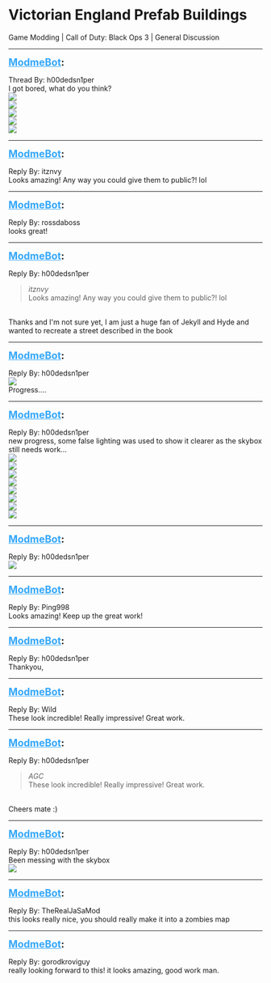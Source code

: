 # Victorian England Prefab Buildings
Game Modding | Call of Duty: Black Ops 3 | General Discussion

---
<strong style="font-size: 1.4em;"><span style="text-decoration: underline;text-decoration-color: #34a7f9;"><span style="color:#34a7f9;">ModmeBot</span></span>:</strong>

<p>Thread By: h00dedsn1per<br />I got bored, what do you think?<br /><img style="max-width: 500px;" src="http://i.imgur.com/xhBWgFb.jpg"><br /><img style="max-width: 500px;" src="http://i.imgur.com/vfPAQCZ.jpg"><br /><img style="max-width: 500px;" src="http://i.imgur.com/RaLbP9Z.jpg"><br /><img style="max-width: 500px;" src="http://i.imgur.com/jHOodZK.jpg"><br /><img style="max-width: 500px;" src="http://i.imgur.com/nlQMHni.jpg"></p>

---
<strong style="font-size: 1.4em;"><span style="text-decoration: underline;text-decoration-color: #34a7f9;"><span style="color:#34a7f9;">ModmeBot</span></span>:</strong>

<p>Reply By: itznvy<br />Looks amazing! Any way you could give them to public?! lol</p>

---
<strong style="font-size: 1.4em;"><span style="text-decoration: underline;text-decoration-color: #34a7f9;"><span style="color:#34a7f9;">ModmeBot</span></span>:</strong>

<p>Reply By: rossdaboss<br />looks great!</p>

---
<strong style="font-size: 1.4em;"><span style="text-decoration: underline;text-decoration-color: #34a7f9;"><span style="color:#34a7f9;">ModmeBot</span></span>:</strong>

<p>Reply By: h00dedsn1per<br /><blockquote><em>itznvy</em><br />Looks amazing! Any way you could give them to public?! lol</blockquote><br /> Thanks and I&#39;m not sure yet, I am just a huge fan of Jekyll and Hyde and wanted to recreate a street described in the book</p>

---
<strong style="font-size: 1.4em;"><span style="text-decoration: underline;text-decoration-color: #34a7f9;"><span style="color:#34a7f9;">ModmeBot</span></span>:</strong>

<p>Reply By: h00dedsn1per<br /><img style="max-width: 500px;" src="http://imgur.com/XXzAFF0.jpg"><br />Progress....</p>

---
<strong style="font-size: 1.4em;"><span style="text-decoration: underline;text-decoration-color: #34a7f9;"><span style="color:#34a7f9;">ModmeBot</span></span>:</strong>

<p>Reply By: h00dedsn1per<br />new progress, some false lighting was used to show it clearer as the skybox still needs work...<br /><img style="max-width: 500px;" src="http://i.imgur.com/qVZ28z8.jpg"><br /><img style="max-width: 500px;" src="http://i.imgur.com/RZqOkZt.jpg"><br /><img style="max-width: 500px;" src="http://i.imgur.com/yobaV6p.jpg"><br /><img style="max-width: 500px;" src="http://i.imgur.com/SXdZ11L.jpg"><br /><img style="max-width: 500px;" src="http://i.imgur.com/9nD1Es4.jpg"><br /><img style="max-width: 500px;" src="http://i.imgur.com/PVdAfDa.jpg"><br /><img style="max-width: 500px;" src="http://i.imgur.com/5GblPMq.jpg"><br /><img style="max-width: 500px;" src="http://i.imgur.com/b9yt8MG.jpg"></p>

---
<strong style="font-size: 1.4em;"><span style="text-decoration: underline;text-decoration-color: #34a7f9;"><span style="color:#34a7f9;">ModmeBot</span></span>:</strong>

<p>Reply By: h00dedsn1per<br /><img style="max-width: 500px;" src="http://i.imgur.com/STwoO86.jpg"></p>

---
<strong style="font-size: 1.4em;"><span style="text-decoration: underline;text-decoration-color: #34a7f9;"><span style="color:#34a7f9;">ModmeBot</span></span>:</strong>

<p>Reply By: Ping998<br />Looks amazing! Keep up the great work!</p>

---
<strong style="font-size: 1.4em;"><span style="text-decoration: underline;text-decoration-color: #34a7f9;"><span style="color:#34a7f9;">ModmeBot</span></span>:</strong>

<p>Reply By: h00dedsn1per<br />Thankyou,</p>

---
<strong style="font-size: 1.4em;"><span style="text-decoration: underline;text-decoration-color: #34a7f9;"><span style="color:#34a7f9;">ModmeBot</span></span>:</strong>

<p>Reply By: Wild<br />These look incredible! Really impressive! Great work.</p>

---
<strong style="font-size: 1.4em;"><span style="text-decoration: underline;text-decoration-color: #34a7f9;"><span style="color:#34a7f9;">ModmeBot</span></span>:</strong>

<p>Reply By: h00dedsn1per<br /><blockquote><em>AGC</em><br />These look incredible! Really impressive! Great work.</blockquote><br /> Cheers mate :)</p>

---
<strong style="font-size: 1.4em;"><span style="text-decoration: underline;text-decoration-color: #34a7f9;"><span style="color:#34a7f9;">ModmeBot</span></span>:</strong>

<p>Reply By: h00dedsn1per<br />Been messing with the skybox<br /><img style="max-width: 500px;" src="http://i.imgur.com/lWHJJqN.jpg"></p>

---
<strong style="font-size: 1.4em;"><span style="text-decoration: underline;text-decoration-color: #34a7f9;"><span style="color:#34a7f9;">ModmeBot</span></span>:</strong>

<p>Reply By: TheRealJaSaMod<br />this looks really nice, you should really make it into a zombies map</p>

---
<strong style="font-size: 1.4em;"><span style="text-decoration: underline;text-decoration-color: #34a7f9;"><span style="color:#34a7f9;">ModmeBot</span></span>:</strong>

<p>Reply By: gorodkroviguy<br />really looking forward to this! it looks amazing, good work man.</p>
